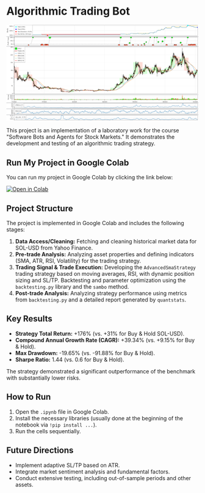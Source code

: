 # Algorithmic Trading Bot
![My Plot](image.png)

This project is an implementation of a laboratory work for the course "Software Bots and Agents for Stock Markets." It demonstrates the development and testing of an algorithmic trading strategy.


## Run My Project in Google Colab
You can run my project in Google Colab by clicking the link below:

[![Open in Colab](https://colab.research.google.com/img/colab_favicon.ico)](https://colab.research.google.com/drive/1wt0LcLdXmy5TbahFUJpfqrfMDu2UKCVq?usp=sharing)

## Project Structure

The project is implemented in Google Colab and includes the following stages:

1.  **Data Access/Cleaning:** Fetching and cleaning historical market data for SOL-USD from Yahoo Finance.
2.  **Pre-trade Analysis:** Analyzing asset properties and defining indicators (SMA, ATR, RSI, Volatility) for the trading strategy.
3.  **Trading Signal & Trade Execution:** Developing the `AdvancedSmaStrategy` trading strategy based on moving averages, RSI, with dynamic position sizing and SL/TP. Backtesting and parameter optimization using the `backtesting.py` library and the `sambo` method.
4.  **Post-trade Analysis:** Analyzing strategy performance using metrics from `backtesting.py` and a detailed report generated by `quantstats`.

## Key Results

*   **Strategy Total Return:** +176% (vs. +31% for Buy & Hold SOL-USD).
*   **Compound Annual Growth Rate (CAGR):** +39.34% (vs. +9.15% for Buy & Hold).
*   **Max Drawdown:** -19.65% (vs. -91.88% for Buy & Hold).
*   **Sharpe Ratio:** 1.44 (vs. 0.6 for Buy & Hold).

The strategy demonstrated a significant outperformance of the benchmark with substantially lower risks.

## How to Run

1.  Open the `.ipynb` file in Google Colab.
2.  Install the necessary libraries (usually done at the beginning of the notebook via `!pip install ...`).
3.  Run the cells sequentially.

## Future Directions

*   Implement adaptive SL/TP based on ATR.
*   Integrate market sentiment analysis and fundamental factors.
*   Conduct extensive testing, including out-of-sample periods and other assets.